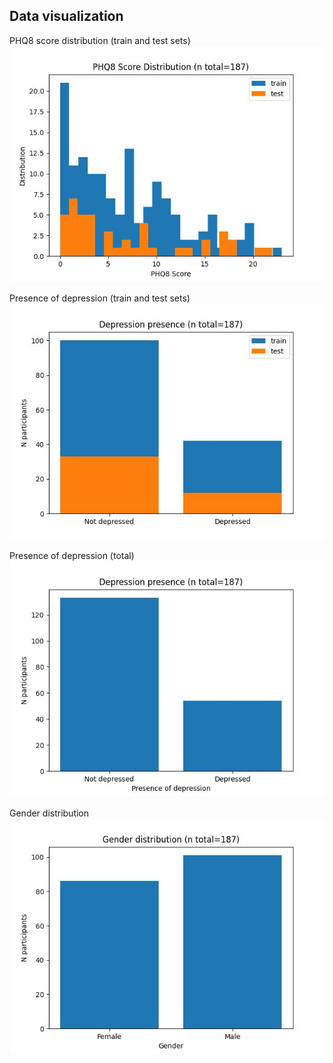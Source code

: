 ## Data visualization

PHQ8 score distribution (train and test sets)</br>
![score_distribution](https://github.com/marciapires10/multimodal-depression-detection/blob/master/statistics/score_distribution.jpg?raw=true)

Presence of depression (train and test sets)</br>
![depression_presence_tt](https://github.com/marciapires10/multimodal-depression-detection/blob/master/statistics/depression_presence_tt.jpg?raw=true)

Presence of depression (total)</br>
![depression_presence](https://github.com/marciapires10/multimodal-depression-detection/blob/master/statistics/depression_presence.jpg?raw=true)

Gender distribution</br>
![gender](https://github.com/marciapires10/multimodal-depression-detection/blob/master/statistics/gender.jpg?raw=true)
